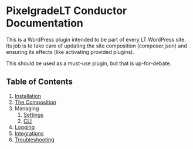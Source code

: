 # PixelgradeLT Conductor Documentation

This is a WordPress plugin intended to be part of every LT WordPress site. Its job is to take care of updating the site composition (composer.json) and ensuring its effects (like activating provided plugins).

This should be used as a must-use plugin, but that is up-for-debate.

## Table of Contents

1. [Installation](installation.md)
2. [The Composition](composer.md)
3. Managing
    1. [Settings](settings.md)
    2. [CLI](cli.md)
4. [Logging](logging.md)
5. [Integrations](integrations.md)
6. [Troubleshooting](troubleshooting.md)
